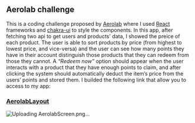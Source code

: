 ## Aerolab challenge
This is a coding challenge proposed by [Aerolab](https://aerolab.us/coding-challenge-instructions?utm_campaign=Coding%20Challenge) where I used [React](https://reactjs.org/) frameworks and [chakra-ui](https://chakra-ui.com/) to style the components. 
In this app, after fetching two api to get users and products' data, I showed the preice of each product. The user is able to sort products by price (from highest to lowest price, and vice-versa) and the user can see how many points they have in their account distinguish those products that they can redeem from those they cannot.
A  *“Redeem now”* option should appear when the user interacts with a product that they have enough points to claim, and after clicking the system should automatically deduct the item’s price from the users’ points and  stored them. 
I builded the following link that allow you to access to my app:
### [AerolabLayout](https://sweet-fox-1a3fe1.netlify.app)


![Uploading AerolabScreen.png…](https://user-images.githubusercontent.com/78646102/218625702-a3b53e16-273e-412a-806c-17771ec3530a.png)


